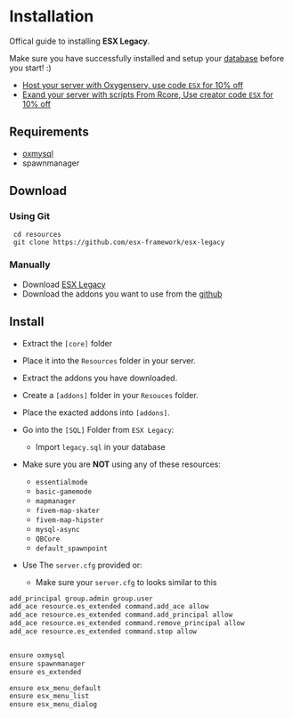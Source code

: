 # Installation

Offical guide to installing **ESX Legacy**.

Make sure you have successfully installed and setup your [database](../../tutorials/database) before you start! :)

- [Host your server with Oxygenserv, use code `ESX` for 10% off](https://www.oxygenserv.com/en/hosting/gta-v-server/)
- [Exand your server with scripts From Rcore, Use creator code `ESX` for 10% off](https://store.rcore.cz/esx)


## Requirements

- [oxmysql](https://github.com/overextended/oxmysql/releases/latest/download/oxmysql.zip)
- spawnmanager

## Download

### Using Git

```git
 cd resources
 git clone https://github.com/esx-framework/esx-legacy
```

### Manually

- Download [ESX Legacy](https://github.com/esx-framework/esx-legacy/archive/refs/heads/main.zip)
- Download the addons you want to use from the [github](https://github.com/esx-framework)

## Install

- Extract the `[core]` folder
- Place it into the `Resources` folder in your server.
- Extract the addons you have downloaded.
- Create a `[addons]` folder in your `Resouces` folder.
- Place the exacted addons into `[addons]`.
- Go into the `[SQL]` Folder from `ESX Legacy`:

  - Import `legacy.sql` in your database

- Make sure you are **NOT** using any of these resources:

  - `essentialmode`
  - `basic-gamemode`
  - `mapmanager`
  - `fivem-map-skater`
  - `fivem-map-hipster`
  - `mysql-async`
  - `QBCore`
  - `default_spawnpoint`

- Use The `server.cfg` provided or:
  - Make sure your `server.cfg` to looks similar to this

```diff  title="server.cfg"
add_principal group.admin group.user
add_ace resource.es_extended command.add_ace allow
add_ace resource.es_extended command.add_principal allow
add_ace resource.es_extended command.remove_principal allow
add_ace resource.es_extended command.stop allow


ensure oxmysql
ensure spawnmanager
ensure es_extended

ensure esx_menu_default
ensure esx_menu_list
ensure esx_menu_dialog
```
